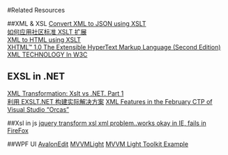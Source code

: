 #Related Resources

##XML & XSL
[Convert XML to JSON using XSLT](http://www.bjelic.net/2012/08/01/coding/convert-xml-to-json-using-xslt/)   
[如何应用社区标准 XSLT 扩展](http://devres.zoomquiet.io/data/20050216102317/index.html)     
[XML to HTML using XSLT](http://www.codeproject.com/Articles/87621/Introduction-to-XML-and-XSLT-in-Csharp-NET)     
[XHTML™ 1.0 The Extensible HyperText Markup Language (Second Edition)](http://www.w3.org/TR/xhtml1/#guidelines)    
[XML TECHNOLOGY In W3C](http://www.w3.org/standards/xml/)

## EXSL in .NET
[XML Transformation: Xslt vs .NET. Part 1](http://geekswithblogs.net/LeonidGaneline/archive/2015/03/28/xml-transformation-xslt-vs-.net.aspx)   
[利用 EXSLT.NET 构建实际解决方案](https://msdn.microsoft.com/zh-cn/library/Aa468553.aspx#EDAA])
[XML Features in the February CTP of Visual Studio “Orcas”](http://blogs.msdn.com/b/xmlteam/archive/2007/02/02/xml-features-in-the-february-ctp-of-visual-studio-orcas.aspx)    

##Xsl in js
[jquery transform xsl xml problem..works okay in IE, fails in FireFox](https://stackoverflow.com/questions/6783177/jquery-transform-xsl-xml-problem-works-okay-in-ie-fails-in-firefox)  

##WPF UI
[AvalonEdit](https://github.com/icsharpcode/AvalonEdit)
[MVVMLight](http://www.mvvmlight.net/)
[MVVM Light Toolkit Example](http://wpfapptutorial.com/mvvm-light-toolkit-example)  

